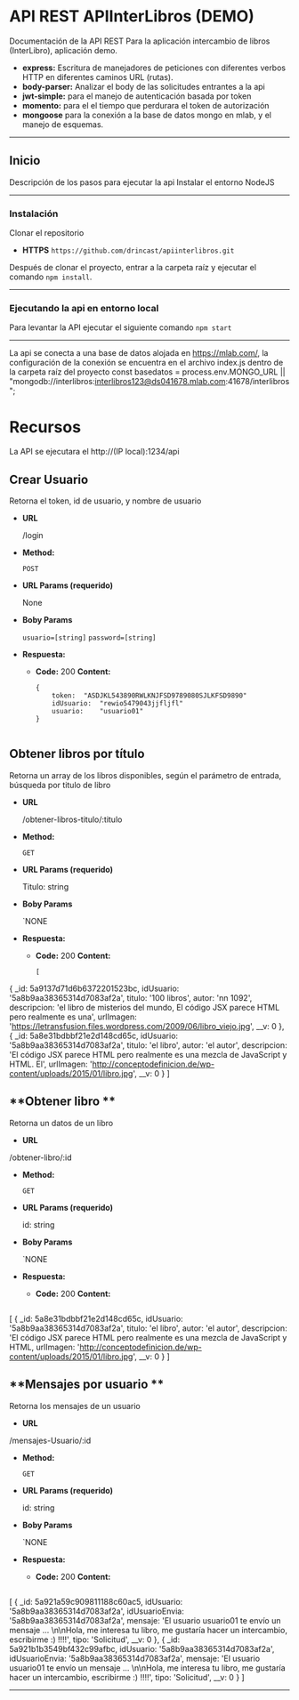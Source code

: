 # API REST APIInterLibros (DEMO)

Documentación de la API REST Para la aplicación intercambio de libros (InterLibro), aplicación demo.

* **express:** Escritura de manejadores de peticiones con diferentes verbos HTTP en diferentes caminos URL (rutas).
* **body-parser:** Analizar el body de las solicitudes entrantes a la api
* **jwt-simple:** para el manejo de autenticación basada por token
* **momento:** para el el tiempo que perdurara el token de autorización
* **mongoose** para la conexión a la base de datos mongo en mlab, y el manejo de esquemas.

---

## **Inicio**
Descripción de los pasos para ejecutar la api
Instalar el entorno NodeJS

---

### **Instalación**
Clonar el repositorio
* **HTTPS** `https://github.com/drincast/apiinterlibros.git`

Después de clonar el proyecto, entrar a la carpeta raíz y ejecutar el comando `npm install`.

---

### **Ejecutando la api en entorno local**
Para levantar la API ejecutar el siguiente comando `npm start`

---

La api se conecta a una base de datos alojada en https://mlab.com/, la configuración de la conexión se encuentra en el archivo index.js dentro de la carpeta raíz del proyecto
const basedatos = process.env.MONGO_URL || "mongodb://interlibros:interlibros123@ds041678.mlab.com:41678/interlibros";
# Recursos
La API se ejecutara el http://(IP local):1234/api

**Crear Usuario**
----
  Retorna el token, id de usuario, y nombre de usuario

* **URL**

  /login

* **Method:**

  `POST`

*  **URL Params (requerido)**

    None

* **Boby Params**

  `usuario=[string]`
  `password=[string]`

* **Respuesta:**

  * **Code:** 200
    **Content:**
    ```
    {
        token:	"ASDJKL543890RWLKNJFSD9789080SJLKFSD9890"
        idUsuario:	"rewio5479043jjfljfl"
        usuario:	"usuario01"
    }


**Obtener libros por título**
----
  Retorna un array de los libros disponibles, según el parámetro de entrada, búsqueda por titulo de libro

* **URL**

  /obtener-libros-titulo/:titulo

* **Method:**

  `GET`

*  **URL Params (requerido)**

    Titulo: string

* **Boby Params**

  `NONE

* **Respuesta:**

  * **Code:** 200
    **Content:**
    ```
    [
{ _id: 5a9137d71d6b6372201523bc,
    	idUsuario: '5a8b9aa38365314d7083af2a',
    titulo: '100 libros',
    autor: 'nn 1092',
    descripcion: 'el libro de misterios del mundo, El código JSX parece HTML pero realmente es una',
    urlImagen: 'https://letransfusion.files.wordpress.com/2009/06/libro_viejo.jpg',
    __v: 0 },
  { _id: 5a8e31bdbbf21e2d148cd65c,
    idUsuario: '5a8b9aa38365314d7083af2a',
    titulo: 'el libro',
    autor: 'el autor',
    descripcion: 'El código JSX parece HTML pero realmente es una mezcla de JavaScript y HTML. El',
    urlImagen: 'http://conceptodefinicion.de/wp-content/uploads/2015/01/libro.jpg',
    __v: 0 }
]


**Obtener libro **
----
  Retorna un datos de un libro

* **URL**

 /obtener-libro/:id

* **Method:**

  `GET`

*  **URL Params (requerido)**

    id: string

* **Boby Params**

  `NONE

* **Respuesta:**

  * **Code:** 200
    **Content:**
    ```
[ { _id: 5a8e31bdbbf21e2d148cd65c,
    idUsuario: '5a8b9aa38365314d7083af2a',
    titulo: 'el libro',
    autor: 'el autor',
    descripcion: 'El código JSX parece HTML pero realmente es una mezcla de JavaScript y HTML,
    urlImagen: 'http://conceptodefinicion.de/wp-content/uploads/2015/01/libro.jpg',
    __v: 0 } ]


**Mensajes por usuario **
----
  Retorna los mensajes de un usuario

* **URL**

 /mensajes-Usuario/:id  
* **Method:**

  `GET`

*  **URL Params (requerido)**

    id: string

* **Boby Params**

  `NONE

* **Respuesta:**

  * **Code:** 200
    **Content:**
    ```
[ { _id: 5a921a59c909811188c60ac5,
    idUsuario: '5a8b9aa38365314d7083af2a',
    idUsuarioEnvia: '5a8b9aa38365314d7083af2a',
    mensaje: 'El usuario usuario01 te envío un mensaje ... \n\nHola, me interesa tu libro, me gustaría hacer un intercambio, escribirme :) !!!!',
    tipo: 'Solicitud',
    __v: 0 },
  { _id: 5a921b1b3549bf432c99afbc,
    idUsuario: '5a8b9aa38365314d7083af2a',
    idUsuarioEnvia: '5a8b9aa38365314d7083af2a',
    mensaje: 'El usuario usuario01 te envío un mensaje ... \n\nHola, me interesa tu libro, me gustaría hacer un intercambio, escribirme :) !!!!',
    tipo: 'Solicitud',
    __v: 0 } ]

---
